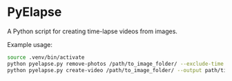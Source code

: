 # PyElapse

A Python script for creating time-lapse videos from images.

Example usage:

```bash
source .venv/bin/activate
python pyelapse.py remove-photos /path/to_image_folder/ --exclude-time 22:00-06:00 --exclude-days sat,sun
python pyelapse.py create-video /path/to_image_folder/ --output path/time-elapse-video.mp4 --fps 30
```